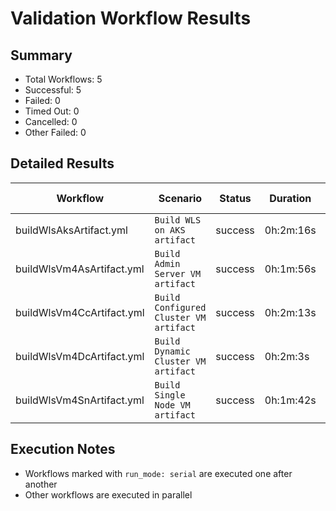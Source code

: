 # Validation Workflow Results

## Summary
- Total Workflows: 5
- Successful: 5
- Failed: 0
- Timed Out: 0
- Cancelled: 0
- Other Failed: 0

## Detailed Results

| Workflow | Scenario | Status | Duration | Run URL |
|----------|----------|---------|-----------|----------|
| buildWlsAksArtifact.yml | `Build WLS on AKS artifact` | success | 0h:2m:16s | [View Run](https://github.com/azure-javaee/weblogic-azure/actions/runs/18484057273) |
| buildWlsVm4AsArtifact.yml | `Build Admin Server VM artifact` | success | 0h:1m:56s | [View Run](https://github.com/azure-javaee/weblogic-azure/actions/runs/18484059017) |
| buildWlsVm4CcArtifact.yml | `Build Configured Cluster VM artifact` | success | 0h:2m:13s | [View Run](https://github.com/azure-javaee/weblogic-azure/actions/runs/18484060399) |
| buildWlsVm4DcArtifact.yml | `Build Dynamic Cluster VM artifact` | success | 0h:2m:3s | [View Run](https://github.com/azure-javaee/weblogic-azure/actions/runs/18484062050) |
| buildWlsVm4SnArtifact.yml | `Build Single Node VM artifact` | success | 0h:1m:42s | [View Run](https://github.com/azure-javaee/weblogic-azure/actions/runs/18484063237) |


## Execution Notes
- Workflows marked with `run_mode: serial` are executed one after another
- Other workflows are executed in parallel
